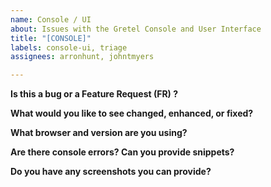 ```yaml
---
name: Console / UI
about: Issues with the Gretel Console and User Interface
title: "[CONSOLE]"
labels: console-ui, triage
assignees: arronhunt, johntmyers

---
```


**Is this a bug or a Feature Request (FR) ?**

<info>

**What would you like to see changed, enhanced, or fixed?**

<description>

**What browser and version are you using?**

<info>

**Are there console errors? Can you provide snippets?**

<info>

**Do you have any screenshots you can provide?**

<info>
